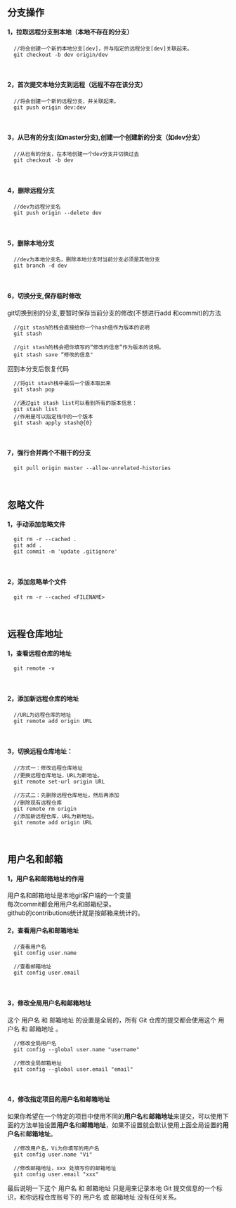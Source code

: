 ## 分支操作
#### 1，拉取远程分支到本地（本地不存在的分支）

```
  //将会创建一个新的本地分支[dev]，并与指定的远程分支[dev]关联起来。
  git checkout -b dev origin/dev
```
<br>

#### 2，首次提交本地分支到远程（远程不存在该分支） 
```
  //将会创建一个新的远程分支，并关联起来。
  git push origin dev:dev
```
<br>

#### 3，从已有的分支(如master分支),创建一个创建新的分支（如dev分支）
```
  //从已有的分支，在本地创建一个dev分支并切换过去
  git checkout -b dev
```
<br>

#### 4，删除远程分支
```
  //dev为远程分支名
  git push origin --delete dev
```
<br>

#### 5，删除本地分支
```
  //dev为本地分支名，删除本地分支时当前分支必须是其他分支
  git branch -d dev
```
<br>

#### 6，切换分支,保存临时修改
  git切换到别的分支,要暂时保存当前分支的修改(不想进行add 和commit)的方法 
```
  //git stash的栈会直接给你一个hash值作为版本的说明
  git stash

  //git stash的栈会把你填写的“修改的信息”作为版本的说明。
  git stash save “修改的信息"
``` 

  回到本分支后恢复代码
```
  //将git stash栈中最后一个版本取出来
  git stash pop

  //通过git stash list可以看到所有的版本信息：
  git stash list
  //作用是可以指定栈中的一个版本
  git stash apply stash@{0}
```
<br>

#### 7，强行合并两个不相干的分支
```
  git pull origin master --allow-unrelated-histories
```
<br>

## 忽略文件
#### 1，手动添加忽略文件
```
  git rm -r --cached .
  git add .
  git commit -m 'update .gitignore'
```
<br>

#### 2，添加忽略单个文件
```
  git rm -r --cached <FILENAME>
```
<br>

## 远程仓库地址
#### 1，查看远程仓库的地址
```
  git remote -v
```
<br>

#### 2，添加新远程仓库的地址
```
  //URL为远程仓库的地址
  git remote add origin URL
```
<br>

#### 3，切换远程仓库地址：
```
  //方式一：修改远程仓库地址
  //更换远程仓库地址，URL为新地址。
  git remote set-url origin URL 

  //方式二：先删除远程仓库地址，然后再添加
  //删除现有远程仓库
  git remote rm origin 
  //添加新远程仓库，URL为新地址。
  git remote add origin URL
```
<br>

## 用户名和邮箱
#### 1，用户名和邮箱地址的作用
  用户名和邮箱地址是本地git客户端的一个变量<br>
  每次commit都会用用户名和邮箱纪录。<br>
  github的contributions统计就是按邮箱来统计的。
<br>

#### 2，查看用户名和邮箱地址
```
  //查看用户名
  git config user.name

  //查看邮箱地址
  git config user.email
```
<br>

#### 3，修改全局用户名和邮箱地址
这个 用户名 和 邮箱地址 的设置是全局的，所有 Git 仓库的提交都会使用这个 用户名 和 邮箱地址 。
```
  //修改全局用户名
  git config --global user.name "username"

  //修改全局邮箱地址
  git config --global user.email "email"
```
<br>

#### 4，修改指定项目的用户名和邮箱地址
如果你希望在一个特定的项目中使用不同的**用户名**和**邮箱地址**来提交，可以使用下面的方法单独设置**用户名**和**邮箱地址**，如果不设置就会默认使用上面全局设置的**用户名**和**邮箱地址**。
```
  //修改用户名，Vi为你填写的用户名
  git config user.name "Vi"

  //修改邮箱地址，xxx 处填写你的邮箱地址
  git config user.email "xxx"
```
最后说明一下这个 用户名 和 邮箱地址 只是用来记录本地 Git 提交信息的一个标识，和你远程仓库账号下的 用户名 或 邮箱地址 没有任何关系。
<br>

